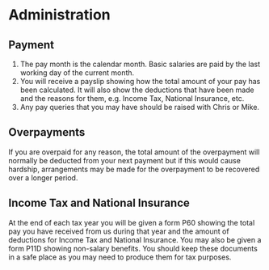 # Administration

## Payment
1. The pay month is the calendar month. Basic salaries are paid by the last working day of the current month.
2. You will receive a payslip showing how the total amount of your pay has been calculated. It will also show the deductions that have been made and the reasons for them, e.g. Income Tax, National Insurance, etc.
3. Any pay queries that you may have should be raised with Chris or Mike.

## Overpayments
If you are overpaid for any reason, the total amount of the overpayment will normally be deducted from your next payment but if this would cause hardship, arrangements may be made for the overpayment to be recovered over a longer period.

## Income Tax and National Insurance
At the end of each tax year you will be given a form P60 showing the total pay you have received from us during that year and the amount of deductions for Income Tax and National Insurance. You may also be given a form P11D showing non-salary benefits. You should keep these documents in a safe place as you may need to produce them for tax purposes.
